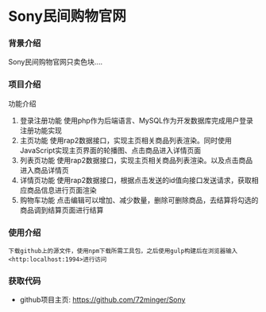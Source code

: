 # Sony民间购物官网

### 背景介绍

Sony民间购物官网只卖色块....

### 项目介绍

功能介绍

1. 登录注册功能 	使用php作为后端语言、MySQL作为开发数据库完成用户登录注册功能实现
2. 主页功能 	        使用rap2数据接口，实现主页相关商品列表渲染。同时使用JavaScript实现主页界面的轮播图、点击商品进入详情页面
3. 列表页功能 	        使用rap2数据接口，实现主页相关商品列表渲染。以及点击商品进入商品详情页
4. 详情页功能 	        使用rap2数据接口，根据点击发送的id值向接口发送请求，获取相应商品信息进行页面渲染
5. 购物车功能            点击编辑可以增加、减少数量，删除可删除商品，去结算将勾选的商品调到结算页面进行结算

### 使用介绍

```
下载github上的源文件，使用npm下载所需工具包，之后使用gulp构建后在浏览器输入<http:localhost:1994>进行访问
```

### 获取代码

- github项目主页: <https://github.com/72minger/Sony>